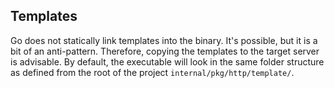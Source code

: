 ## Templates

Go does not statically link templates into the binary. It's possible, but it 
is a bit of an anti-pattern. Therefore, copying the templates to the target server
is advisable. By default, the executable will look in the same folder structure as
defined from the root of the project `internal/pkg/http/template/`.
